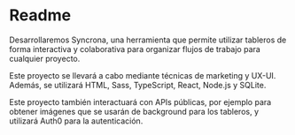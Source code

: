 # Readme

Desarrollaremos Syncrona, una herramienta que permite utilizar tableros de forma interactiva y colaborativa para organizar flujos de trabajo para cualquier proyecto.

Este proyecto se llevará a cabo mediante técnicas de marketing y UX-UI. Además, se utilizará HTML, Sass, TypeScript, React, Node.js y SQLite.

Este proyecto también interactuará con APIs públicas, por ejemplo para obtener imágenes que se usarán de background para los tableros, y utilizará Auth0 para la autenticación.
